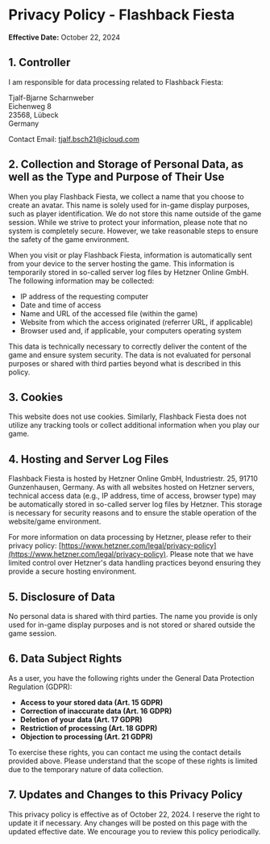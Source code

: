 # Privacy Policy - Flashback Fiesta

**Effective Date:** October 22, 2024

## 1. Controller

I am responsible for data processing related to Flashback Fiesta:

Tjalf-Bjarne Scharnweber  
Eichenweg 8  
23568, Lübeck  
Germany

Contact
Email: tjalf.bsch21@icloud.com

## 2. Collection and Storage of Personal Data, as well as the Type and Purpose of Their Use

When you play Flashback Fiesta, we collect a name that you choose to create an avatar. This name is solely used for in-game display purposes, such as player identification. We do not store this name outside of the game session. While we strive to protect your information, please note that no system is completely secure. However, we take reasonable steps to ensure the safety of the game environment.

When you visit or play Flashback Fiesta, information is automatically sent from your device to the server hosting the game. This information is temporarily stored in so-called server log files by Hetzner Online GmbH. The following information may be collected:

- IP address of the requesting computer
- Date and time of access
- Name and URL of the accessed file (within the game)
- Website from which the access originated (referrer URL, if applicable)
- Browser used and, if applicable, your computers operating system

This data is technically necessary to correctly deliver the content of the game and ensure system security. The data is not evaluated for personal purposes or shared with third parties beyond what is described in this policy.

## 3. Cookies

This website does not use cookies. Similarly, Flashback Fiesta does not utilize any tracking tools or collect additional information when you play our game.

## 4. Hosting and Server Log Files

Flashback Fiesta is hosted by Hetzner Online GmbH, Industriestr. 25, 91710 Gunzenhausen, Germany. As with all websites hosted on Hetzner servers, technical access data (e.g., IP address, time of access, browser type) may be automatically stored in so-called server log files by Hetzner. This storage is necessary for security reasons and to ensure the stable operation of the website/game environment.

For more information on data processing by Hetzner, please refer to their privacy policy: [https://www.hetzner.com/legal/privacy-policy](https://www.hetzner.com/legal/privacy-policy). Please note that we have limited control over Hetzner's data handling practices beyond ensuring they provide a secure hosting environment.

## 5. Disclosure of Data

No personal data is shared with third parties. The name you provide is only used for in-game display purposes and is not stored or shared outside the game session.

## 6. Data Subject Rights

As a user, you have the following rights under the General Data Protection Regulation (GDPR):

- **Access to your stored data (Art. 15 GDPR)**
- **Correction of inaccurate data (Art. 16 GDPR)**
- **Deletion of your data (Art. 17 GDPR)**
- **Restriction of processing (Art. 18 GDPR)**
- **Objection to processing (Art. 21 GDPR)**

To exercise these rights, you can contact me using the contact details provided above. Please understand that the scope of these rights is limited due to the temporary nature of data collection.

## 7. Updates and Changes to this Privacy Policy

This privacy policy is effective as of October 22, 2024. I reserve the right to update it if necessary. Any changes will be posted on this page with the updated effective date. We encourage you to review this policy periodically.
